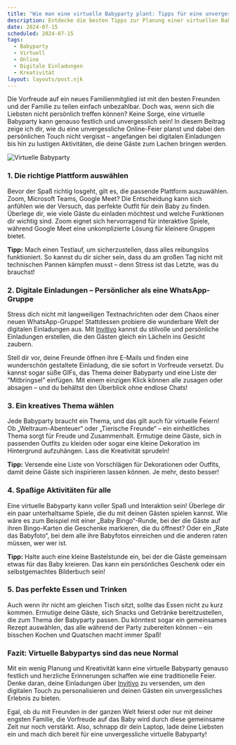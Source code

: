 ```yaml
---
title: "Wie man eine virtuelle Babyparty plant: Tipps für eine unvergessliche Online-Feier"
description: Entdecke die besten Tipps zur Planung einer virtuellen Babyparty über Zoom oder andere Plattformen, inklusive kreativer Ideen für digitale Einladungen.
date: 2024-07-15
scheduled: 2024-07-15
tags:
  - Babyparty
  - Virtuell
  - Online
  - Digitale Einladungen
  - Kreativität
layout: layouts/post.njk
---
```


Die Vorfreude auf ein neues Familienmitglied ist mit den besten Freunden und der Familie zu teilen einfach unbezahlbar. Doch was, wenn sich die Liebsten nicht persönlich treffen können? Keine Sorge, eine virtuelle Babyparty kann genauso festlich und unvergesslich sein! In diesem Beitrag zeige ich dir, wie du eine unvergessliche Online-Feier planst und dabei den persönlichen Touch nicht vergisst – angefangen bei digitalen Einladungen bis hin zu lustigen Aktivitäten, die deine Gäste zum Lachen bringen werden.

![Virtuelle Babyparty](/img/virtual-baby-shower.webp)

### 1. **Die richtige Plattform auswählen**

Bevor der Spaß richtig losgeht, gilt es, die passende Plattform auszuwählen. Zoom, Microsoft Teams, Google Meet? Die Entscheidung kann sich anfühlen wie der Versuch, das perfekte Outfit für dein Baby zu finden. Überlege dir, wie viele Gäste du einladen möchtest und welche Funktionen dir wichtig sind. Zoom eignet sich hervorragend für interaktive Spiele, während Google Meet eine unkomplizierte Lösung für kleinere Gruppen bietet. 

**Tipp:** Mach einen Testlauf, um sicherzustellen, dass alles reibungslos funktioniert. So kannst du dir sicher sein, dass du am großen Tag nicht mit technischen Pannen kämpfen musst – denn Stress ist das Letzte, was du brauchst!

### 2. **Digitale Einladungen – Persönlicher als eine WhatsApp-Gruppe**

Stress dich nicht mit langweiligen Textnachrichten oder dem Chaos einer neuen WhatsApp-Gruppe! Stattdessen probiere die wunderbare Welt der digitalen Einladungen aus. Mit [Invitivo](https://invitivo.com/create) kannst du stilvolle und persönliche Einladungen erstellen, die den Gästen gleich ein Lächeln ins Gesicht zaubern. 

Stell dir vor, deine Freunde öffnen ihre E-Mails und finden eine wunderschön gestaltete Einladung, die sie sofort in Vorfreude versetzt. Du kannst sogar süße GIFs, das Thema deiner Babyparty und eine Liste der “Mitbringsel” einfügen. Mit einem einzigen Klick können alle zusagen oder absagen – und du behältst den Überblick ohne endlose Chats!

### 3. **Ein kreatives Thema wählen**

Jede Babyparty braucht ein Thema, und das gilt auch für virtuelle Feiern! Ob „Weltraum-Abenteuer“ oder „Tierische Freunde“ – ein einheitliches Thema sorgt für Freude und Zusammenhalt. Ermutige deine Gäste, sich in passenden Outfits zu kleiden oder sogar eine kleine Dekoration im Hintergrund aufzuhängen. Lass die Kreativität sprudeln!

**Tipp:** Versende eine Liste von Vorschlägen für Dekorationen oder Outfits, damit deine Gäste sich inspirieren lassen können. Je mehr, desto besser!

### 4. **Spaßige Aktivitäten für alle**

Eine virtuelle Babyparty kann voller Spaß und Interaktion sein! Überlege dir ein paar unterhaltsame Spiele, die du mit deinen Gästen spielen kannst. Wie wäre es zum Beispiel mit einer „Baby Bingo“-Runde, bei der die Gäste auf ihren Bingo-Karten die Geschenke markieren, die du öffnest? Oder ein „Rate das Babyfoto“, bei dem alle ihre Babyfotos einreichen und die anderen raten müssen, wer wer ist.

**Tipp:** Halte auch eine kleine Bastelstunde ein, bei der die Gäste gemeinsam etwas für das Baby kreieren. Das kann ein persönliches Geschenk oder ein selbstgemachtes Bilderbuch sein!

### 5. **Das perfekte Essen und Trinken**

Auch wenn ihr nicht am gleichen Tisch sitzt, sollte das Essen nicht zu kurz kommen. Ermutige deine Gäste, sich Snacks und Getränke bereitzustellen, die zum Thema der Babyparty passen. Du könntest sogar ein gemeinsames Rezept auswählen, das alle während der Party zubereiten können – ein bisschen Kochen und Quatschen macht immer Spaß!

### **Fazit: Virtuelle Babypartys sind das neue Normal**

Mit ein wenig Planung und Kreativität kann eine virtuelle Babyparty genauso festlich und herzliche Erinnerungen schaffen wie eine traditionelle Feier. Denke daran, deine Einladungen über [Invitivo](https://invitivo.com) zu versenden, um den digitalen Touch zu personalisieren und deinen Gästen ein unvergessliches Erlebnis zu bieten. 

Egal, ob du mit Freunden in der ganzen Welt feierst oder nur mit deiner engsten Familie, die Vorfreude auf das Baby wird durch diese gemeinsame Zeit nur noch verstärkt. Also, schnapp dir dein Laptop, lade deine Liebsten ein und mach dich bereit für eine unvergessliche virtuelle Babyparty!
